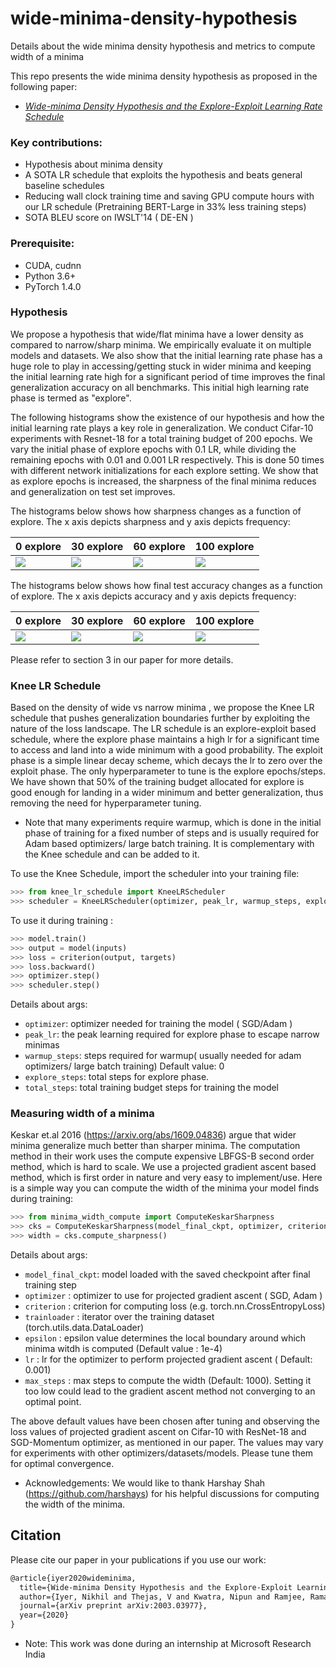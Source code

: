 # wide-minima-density-hypothesis
Details about the wide minima density hypothesis and metrics to compute width of a minima

This repo presents the wide minima density hypothesis as proposed in the following paper:
*   [*Wide-minima Density Hypothesis and the Explore-Exploit Learning Rate Schedule*](https://arxiv.org/abs/2003.03977)

### Key contributions:
*   Hypothesis about minima density
*   A SOTA LR schedule that exploits the hypothesis and beats general baseline schedules
*   Reducing wall clock training time and saving GPU compute hours with our LR schedule (Pretraining BERT-Large in 33%  less training steps)
*   SOTA BLEU score on IWSLT'14 ( DE-EN )


### Prerequisite: 
* CUDA, cudnn
* Python 3.6+
* PyTorch 1.4.0


### Hypothesis
We propose a hypothesis that wide/flat minima have a lower density as compared to narrow/sharp minima.  We empirically evaluate it on multiple models and datasets. We also show that the initial learning rate phase has a huge role to play in accessing/getting stuck in wider minima and keeping the initial learning rate high for a significant period of time improves the final generalization accuracy on all benchmarks. This initial high learning rate phase is termed as "explore".  

The following histograms show the existence of our hypothesis and how the initial learning rate plays a key role in generalization. We conduct Cifar-10 experiments with Resnet-18 for a total training budget of 200 epochs. We vary the initial phase of explore epochs with 0.1 LR, while dividing the remaining epochs with 0.01 and 0.001 LR respectively. This is done 50 times with different network initializations for each explore setting. We show that as explore epochs is increased, the sharpness of the final minima reduces and generalization on test set improves.

The histograms below shows how sharpness changes as a function of explore. The x axis depicts sharpness and y axis depicts frequency:

0 explore | 30 explore | 60 explore | 100 explore
--- | --- | --- | ---
![](https://github.com/nikhil-iyer-97/wide-minima-density-hypothesis/blob/main/plots/0explore/0explore_sharpness-1.png) | ![](https://github.com/nikhil-iyer-97/wide-minima-density-hypothesis/blob/main/plots/30explore/30explore_sharpness-1.png) | ![](https://github.com/nikhil-iyer-97/wide-minima-density-hypothesis/blob/main/plots/60explore/60explore_sharpness-1.png) | ![](https://github.com/nikhil-iyer-97/wide-minima-density-hypothesis/blob/main/plots/100explore/100explore_sharpness-1.png)


The histograms below shows how final test accuracy changes as a function of explore. The x axis depicts accuracy and y axis depicts frequency:

0 explore | 30 explore | 60 explore | 100 explore
--- | --- | --- | ---
![](https://github.com/nikhil-iyer-97/wide-minima-density-hypothesis/blob/main/plots/0explore/0explore_acc-1.png) | ![](https://github.com/nikhil-iyer-97/wide-minima-density-hypothesis/blob/main/plots/30explore/30explore_acc-1.png) | ![](https://github.com/nikhil-iyer-97/wide-minima-density-hypothesis/blob/main/plots/60explore/60explore_acc-1.png) | ![](https://github.com/nikhil-iyer-97/wide-minima-density-hypothesis/blob/main/plots/100explore/1000explore_acc-1.png)

Please refer to section 3 in our paper for more details.

### Knee LR Schedule
Based on the density of wide vs narrow minima , we propose the Knee LR schedule that pushes generalization boundaries further by exploiting the nature of the loss landscape. The LR schedule is an explore-exploit based schedule, where the explore phase maintains a high lr for a significant time to access and land into a wide minimum with a good probability. The exploit phase is a simple linear decay scheme, which decays the lr to zero over the exploit phase. The only hyperparameter to tune is the explore epochs/steps. We have shown that 50% of the training budget allocated for explore is good enough for landing in a wider minimum and better generalization, thus removing the need for hyperparameter tuning.

*   Note that many experiments require warmup, which is done in the initial phase of training for a fixed number of steps and is usually required for Adam based optimizers/ large batch training. It is complementary with the Knee schedule and can be added to it. 

To use the Knee Schedule, import the scheduler into your training file:
```python
>>> from knee_lr_schedule import KneeLRScheduler
>>> scheduler = KneeLRScheduler(optimizer, peak_lr, warmup_steps, explore_steps, total_steps)
```
To use it during training :
```python
>>> model.train()
>>> output = model(inputs)
>>> loss = criterion(output, targets)
>>> loss.backward()
>>> optimizer.step()
>>> scheduler.step()
```

Details about args:
- `optimizer`: optimizer needed for training the model ( SGD/Adam )
- `peak_lr`: the peak learning required for explore phase to escape narrow minimas
- `warmup_steps`: steps required for warmup( usually needed for adam optimizers/ large batch training) Default value: 0
- `explore_steps`: total steps for explore phase.
- `total_steps`: total training budget steps for training the model


### Measuring width of a minima
Keskar et.al 2016 (https://arxiv.org/abs/1609.04836) argue that wider minima generalize much better than sharper minima. The computation method in their work uses the compute expensive LBFGS-B second order method, which is hard to scale. We use a projected gradient ascent based method, which is first order in nature and very easy to implement/use. Here is a simple way you can compute the width of the minima your model finds during training:

```python
>>> from minima_width_compute import ComputeKeskarSharpness
>>> cks = ComputeKeskarSharpness(model_final_ckpt, optimizer, criterion, trainloader, epsilon, lr, max_steps)
>>> width = cks.compute_sharpness()
```
Details about args:
- `model_final_ckpt`: model loaded with the saved checkpoint after final training step
- `optimizer` : optimizer to use for projected gradient ascent ( SGD, Adam )
- `criterion` : criterion for computing loss (e.g. torch.nn.CrossEntropyLoss)
- `trainloader` : iterator over the training dataset (torch.utils.data.DataLoader)
- `epsilon` : epsilon value determines the local boundary around which minima witdh is computed (Default value : 1e-4)
- `lr` : lr for the optimizer to perform projected gradient ascent ( Default: 0.001)
- `max_steps` : max steps to compute the width (Default: 1000). Setting it too low could lead to the gradient ascent method not converging to an optimal point. 

The above default values have been chosen after tuning and observing the loss values of projected gradient ascent on Cifar-10 with ResNet-18 and SGD-Momentum optimizer, as mentioned in our paper. The values may vary for experiments with other optimizers/datasets/models. Please tune them for optimal convergence. 

*   Acknowledgements: We would like to thank Harshay Shah (https://github.com/harshays) for his helpful discussions for computing the width of the minima.

## Citation 
Please cite our paper in your publications if you use our work:

```latex
@article{iyer2020wideminima,
  title={Wide-minima Density Hypothesis and the Explore-Exploit Learning Rate Schedule},
  author={Iyer, Nikhil and Thejas, V and Kwatra, Nipun and Ramjee, Ramachandran and Sivathanu, Muthian},
  journal={arXiv preprint arXiv:2003.03977},
  year={2020}
}
```

*   Note: This work was done during an internship at Microsoft Research India